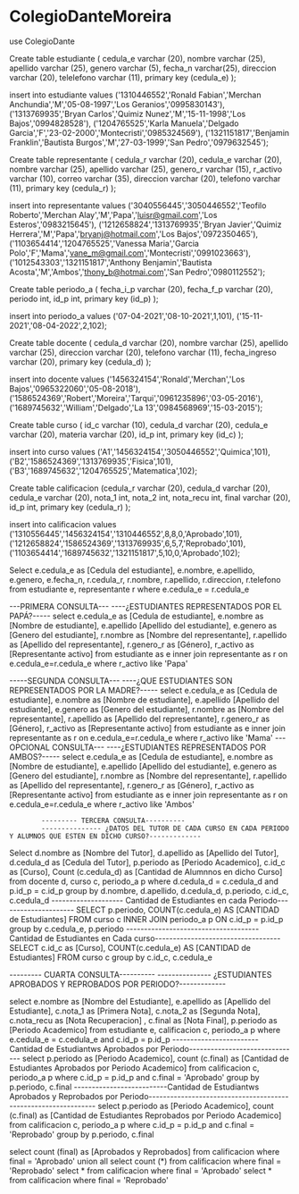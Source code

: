 # ColegioDanteMoreira
use ColegioDante

Create table estudiante
(
cedula_e varchar (20),
nombre varchar (25),
apellido varchar (25),
genero varchar (5),
fecha_n varchar(25),
direccion varchar (20),
telelefono varchar (11),
primary key (cedula_e)
);

insert into estudiante values
('1310446552','Ronald Fabian','Merchan Anchundia','M','05-08-1997','Los Geranios','0995830143'),
('1313769935','Bryan Carlos','Quimiz Nunez','M','15-11-1998','Los Bajos','0994828528'),
('1204765525','Karla Manuela','Delgado Garcia','F','23-02-2000','Montecristi','0985324569'),
('1321151817','Benjamin Franklin','Bautista Burgos','M','27-03-1999','San Pedro','0979632545');


Create table representante
(
cedula_r varchar (20),
cedula_e varchar (20),
nombre varchar (25),
apellido varchar (25),
genero_r varchar (15),
r_activo varchar (10),
correo varchar (35),
direccion varchar (20),
telefono varchar (11),
primary key (cedula_r)
);

insert into representante values
('3040556445','3050446552','Teofilo Roberto','Merchan Alay','M','Papa','luisr@gmail.com','Los Esteros','0983215645'),
('1212658824','1313769935','Bryan Javier','Quimiz Herrera','M','Papa','bryanj@hotmail.com','Los Bajos','0972350465'),
('1103654414','1204765525','Vanessa Maria','Garcia Polo','F','Mama','vane_m@gmail.com','Montecristi','0991023663'),
('1012543303','1321151817','Anthony Benjamin','Bautista Acosta','M','Ambos','thony_b@hotmai.com','San Pedro','0980112552');


Create table periodo_a
(
fecha_i_p varchar (20),
fecha_f_p varchar (20),
periodo int,
id_p int,
primary key (id_p)
);

insert into periodo_a values
('07-04-2021','08-10-2021',1,101),
('15-11-2021','08-04-2022',2,102);

Create table docente
(
cedula_d varchar (20),
nombre varchar (25),
apellido varchar (25),
direccion varchar (20),
telefono varchar (11),
fecha_ingreso varchar (20),
primary key (cedula_d)
);

insert into docente values
('1456324154','Ronald','Merchan','Los Bajos','0965322060','05-08-2018'),
('1586524369','Robert','Moreira','Tarqui','0961235896','03-05-2016'),
('1689745632','William','Delgado','La 13','0984568969','15-03-2015');


Create table curso
(
id_c varchar (10),
cedula_d varchar (20),
cedula_e varchar (20),
materia varchar (20),
id_p int,
primary key (id_c)
);

insert into curso values
('A1','1456324154','3050446552','Quimica',101),
('B2','1586524369','1313769935','Fisica',101),
('B3','1689745632','1204765525','Matematica',102);


Create table calificacion
(cedula_r varchar (20),
cedula_d varchar (20),
cedula_e varchar (20),
nota_1 int,
nota_2 int,
nota_recu int,
final varchar (20),
id_p int,
primary key (cedula_r)
);


insert into calificacion values
('1310556445','1456324154','1310446552',8,8,0,'Aprobado',101),
('1212658824','1586524369','1313769935',6,5,7,'Reprobado',101),
('1103654414','1689745632','1321151817',5,10,0,'Aprobado',102);


Select e.cedula_e as [Cedula del estudiante], e.nombre, e.apellido, e.genero, e.fecha_n, r.cedula_r, r.nombre, r.apellido, r.direccion, r.telefono from estudiante e, representante r where e.cedula_e = r.cedula_e

---PRIMERA CONSULTA---
----¿ESTUDIANTES REPRESENTADOS POR EL PAPÁ?-----
select e.cedula_e as [Cedula de estudiante], e.nombre as [Nombre de estudiante], e.apellido [Apellido del estudiante],
		e.genero as [Genero del estudiante], 
		r.nombre as [Nombre del representante], r.apellido as [Apellido del representante],
		r.genero_r as [Género], r_activo as [Representante activo] from estudiante as e inner join representante as r 
			on e.cedula_e=r.cedula_e where r_activo like 'Papa'

-----SEGUNDA CONSULTA---
----¿QUE ESTUDIANTES SON REPRESENTADOS POR LA MADRE?-----
select e.cedula_e as [Cedula de estudiante], e.nombre as [Nombre de estudiante], e.apellido [Apellido del estudiante],
		e.genero as [Genero del estudiante], 
		r.nombre as [Nombre del representante], r.apellido as [Apellido del representante],
		r.genero_r as [Género], r_activo as [Representante activo] from estudiante as e inner join representante as r 
			on e.cedula_e=r.cedula_e where r_activo like 'Mama'
---OPCIONAL CONSULTA---
----¿ESTUDIANTES REPRESENTADOS POR AMBOS?-----
select e.cedula_e as [Cedula de estudiante], e.nombre as [Nombre de estudiante], e.apellido [Apellido del estudiante],
		e.genero as [Genero del estudiante], 
		r.nombre as [Nombre del representante], r.apellido as [Apellido del representante],
		r.genero_r as [Género], r_activo as [Representante activo] from estudiante as e inner join representante as r 
			on e.cedula_e=r.cedula_e where r_activo like 'Ambos'

			--------- TERCERA CONSULTA----------
			--------------- ¿DATOS DEL TUTOR DE CADA CURSO EN CADA PERIODO Y ALUMNOS QUE ESTEN EN DICHO CURSO?-------------
Select d.nombre as [Nombre del Tutor], d.apellido as [Apellido del Tutor], d.cedula_d as [Cedula del Tutor], p.periodo as [Periodo Academico], c.id_c as [Curso], Count (c.cedula_d) as [Cantidad de Alumnnos en dicho Curso] from docente d, curso c, periodo_a p  where d.cedula_d = c.cedula_d and p.id_p = c.id_p
group by d.nombre, d.apellido, d.cedula_d, p.periodo, c.id_c, c.cedula_d
-------------------- Cantidad de Estudiantes en cada Periodo---------------------
SELECT p.periodo,
       COUNT(c.cedula_e) AS [CANTIDAD de Estudiantes]
FROM curso c
     INNER JOIN periodo_a p ON c.id_p = p.id_p group by c.cedula_e, p.periodo
-------------------------------------Cantidad de Estudiantes en Cada curso-----------------------------------
SELECT c.id_c as [Curso],
       COUNT(c.cedula_e) AS [CANTIDAD de Estudiantes]
FROM curso c group by c.id_c, c.cedula_e



--------- CUARTA CONSULTA----------
			--------------- ¿ESTUDIANTES APROBADOS Y REPROBADOS POR PERIODO?-------------


select e.nombre as [Nombre del Estudiante], e.apellido as [Apellido del Estudiante], c.nota_1 as [Primera Nota], c.nota_2 as [Segunda Nota], c.nota_recu as [Nota Recuperacion] , c.final as [Nota Final], p.periodo as [Periodo Academico] from estudiante e, calificacion c, periodo_a p where e.cedula_e = c.cedula_e and c.id_p = p.id_p 
------------------------Cantidad de Estudiantws Aprobados por Periodo-------------------------------
select p.periodo as [Periodo Academico], count (c.final) as [Cantidad de Estudiantes Aprobados por Periodo Academico] from calificacion c, periodo_a p where c.id_p = p.id_p and c.final = 'Aprobado' group by p.periodo, c.final
--------------------------Cantidad de Estudiantws Aprobados y Reprobados por Periodo---------------------------------------------------------------
select p.periodo as [Periodo Academico], count (c.final) as [Cantidad de Estudiantes Reprobados por Periodo Academico] from calificacion c, periodo_a p where c.id_p = p.id_p and c.final = 'Reprobado' group by p.periodo, c.final



select count (final) as [Aprobados y Reprobados] from calificacion where final = 'Aprobado' union all select count (*) from calificacion where final = 'Reprobado'
select * from calificacion where final = 'Aprobado'
select * from calificacion where final = 'Reprobado'
